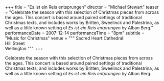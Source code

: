 +++
title = "Es ist ein Reis entsprungen"
director = "Michael Stewart"
teaser = "Celebrate the season with this selection of Christmas pieces from across the ages. This concert is based around paired settings of traditional Christmas texts, and includes works by Britten, Sweelinck and Palestrina, as well as a little known setting of *Es ist ein Reis entprungen* by Alban Berg."
performanceDate = 2007-12-14
performanceTime = "8pm"
subtitle = "Music for Christmas"
venue = """
Sacred Heart Cathedral  
Hill Street  
Wellington
"""
+++

Celebrate the season with this selection of Christmas pieces from across the ages. This concert is based around paired settings of traditional Christmas texts, and includes works by Britten, Sweelinck and Palestrina, as well as a little known setting of *Es ist ein Reis entprungen* by Alban Berg.

